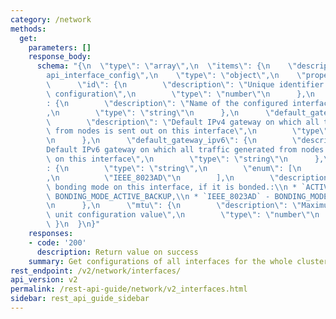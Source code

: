 ```yaml
---
category: /network
methods:
  get:
    parameters: []
    response_body:
      schema: "{\n  \"type\": \"array\",\n  \"items\": {\n    \"description\": \"\
        api_interface_config\",\n    \"type\": \"object\",\n    \"properties\": {\n\
        \      \"id\": {\n        \"description\": \"Unique identifier for this interface\
        \ configuration\",\n        \"type\": \"number\"\n      },\n      \"name\"\
        : {\n        \"description\": \"Name of the configured interface i.e. bond0\"\
        ,\n        \"type\": \"string\"\n      },\n      \"default_gateway\": {\n\
        \        \"description\": \"Default IPv4 gateway on which all traffic generated\
        \ from nodes is sent out on this interface\",\n        \"type\": \"string\"\
        \n      },\n      \"default_gateway_ipv6\": {\n        \"description\": \"\
        Default IPv6 gateway on which all traffic generated from nodes is sent out\
        \ on this interface\",\n        \"type\": \"string\"\n      },\n      \"bonding_mode\"\
        : {\n        \"type\": \"string\",\n        \"enum\": [\n          \"ACTIVE_BACKUP\"\
        ,\n          \"IEEE_8023AD\"\n        ],\n        \"description\": \"Linux\
        \ bonding mode on this interface, if it is bonded.:\\n * `ACTIVE_BACKUP` -\
        \ BONDING_MODE_ACTIVE_BACKUP,\\n * `IEEE_8023AD` - BONDING_MODE_IEEE_8023AD\"\
        \n      },\n      \"mtu\": {\n        \"description\": \"Maximum transmission\
        \ unit configuration value\",\n        \"type\": \"number\"\n      }\n   \
        \ }\n  }\n}"
    responses:
    - code: '200'
      description: Return value on success
    summary: Get configurations of all interfaces for the whole cluster.
rest_endpoint: /v2/network/interfaces/
api_version: v2
permalink: /rest-api-guide/network/v2_interfaces.html
sidebar: rest_api_guide_sidebar
---
```

